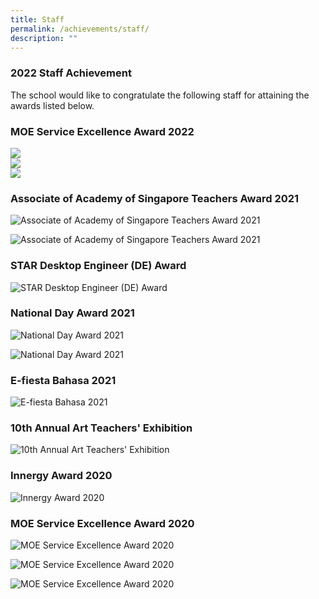 ```yaml
---
title: Staff
permalink: /achievements/staff/
description: ""
---
```

### 2022 Staff Achievement
The school would like to congratulate the following staff for attaining the awards listed below.&nbsp;<br>
### MOE Service Excellence Award 2022
![](/images/moe%20service%20excellence%20-%20gold.png)<br>
![](/images/moe%20service%20excellence%20-%20gold%202.png)<br>
![](/images/moe%20service%20excellence%20-%20silver.png)<br>

### Associate of Academy of Singapore Teachers Award 2021

![Associate of Academy of Singapore Teachers Award 2021](/images/Annotation%202021-10-14%20083124.jpeg)

![Associate of Academy of Singapore Teachers Award 2021](/images/Noorlin.jpeg)

### STAR Desktop Engineer (DE) Award 

![STAR Desktop Engineer (DE) Award ](/images/Annotation%202021-09-14%20141444.jpeg)

### National Day Award 2021

![National Day Award 2021](/images/Annotation%202021-08-16%20082025.jpeg)

![National Day Award 2021](/images/Annotation%202021-08-16%20082025%20v2.jpeg)

### E-fiesta Bahasa 2021

![E-fiesta Bahasa 2021](/images/Seven.jpeg)

### 10th Annual Art Teachers' Exhibition 

![10th Annual Art Teachers' Exhibition ](/images/Salim%20Updated.jpeg)

### Innergy Award 2020 

![Innergy Award 2020 ](/images/One.jpeg)

### MOE Service Excellence Award 2020 

![MOE Service Excellence Award 2020 ](/images/Four.jpeg)

![MOE Service Excellence Award 2020 ](/images/Five.jpeg)

![MOE Service Excellence Award 2020 ](/images/Six.jpeg)
